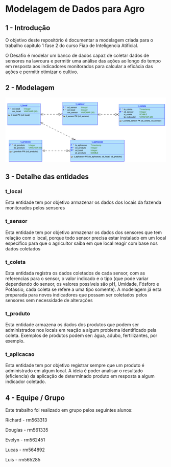 # Modelagem de Dados para Agro
## 1 - Introdução
O objetivo deste repositório é documentar a modelagem criada para o trabalho capitulo 1 fase 2 do curso Fiap de Inteligencia Atificial.

O Desafio é modelar um banco de dados capaz de coletar dados de sensores na lavroura e permitir uma análise das ações ao longo do tempo em resposta aos indicadores monitorados para calcular a eficácia das ações e permitir otimizar o cultivo.

## 2 - Modelagem

![Diagrama da Modelagem de Dados](modelo_agro.png)

## 3 - Detalhe das entidades

### t_local
Esta entidade tem por objetivo armazenar os dados dos locais da fazenda monitorados pelos sensores

### t_sensor
Esta entidade tem por objetivo armazenar os dados dos sensores que tem relação com o local, porque todo sensor precisa estar instalado em um local específico para que o agricultor saiba em que local reagir com base nos dados coletados

### t_coleta
Esta entidada registra os dados coletados de cada sensor, com as referencias para o sensor, o valor indicado e o tipo (que pode variar dependendo do sensor, os valores possíveis são pH, Umidade, Fósforo e Potássio, cada coleta se refere a uma tipo somente). A modelagem já esta preparada para novos indicadores que possam ser coletados pelos sensores sem necessidade de alterações

### t_produto
Esta entidade armazena os dados dos produtos que podem ser administrados nos locais em reação a algum problema identificado pela coleta. Exemplos de produtos podem ser: água, adubo, fertilizantes, por exemplo. 

### t_aplicacao
Esta entidade tem por objetivo registrar sempre que um produto é administrado em algum local. A ideia é poder analisar o resultado (eficiencia) da aplicação de determinado produto em resposta a algum indicador coletado. 

## 4 - Equipe / Grupo
Este trabalho foi realizado em grupo pelos seguintes alunos:

Richard - rm563313

Douglas - rm561335

Evelyn -  rm562451

Lucas - rm564892

Luis - rm565285
